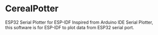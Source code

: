 # CerealPotter
ESP32 Serial Plotter for ESP-IDF
Inspired from Arduino IDE Serial Plotter, this software is for ESP-IDF to plot data from ESP32 serial port.
